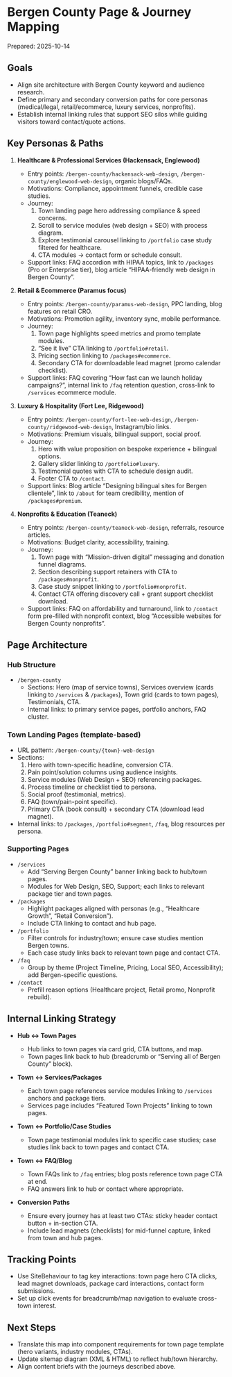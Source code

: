 # Bergen County Page & Journey Mapping

Prepared: 2025-10-14

## Goals
- Align site architecture with Bergen County keyword and audience research.
- Define primary and secondary conversion paths for core personas (medical/legal, retail/ecommerce, luxury services, nonprofits).
- Establish internal linking rules that support SEO silos while guiding visitors toward contact/quote actions.

## Key Personas & Paths

1. **Healthcare & Professional Services (Hackensack, Englewood)**
   - Entry points: `/bergen-county/hackensack-web-design`, `/bergen-county/englewood-web-design`, organic blogs/FAQs.
   - Motivations: Compliance, appointment funnels, credible case studies.
   - Journey:
     1. Town landing page hero addressing compliance & speed concerns.
     2. Scroll to service modules (web design + SEO) with process diagram.
     3. Explore testimonial carousel linking to `/portfolio` case study filtered for healthcare.
     4. CTA modules → contact form or schedule consult.
   - Support links: FAQ accordion with HIPAA topics, link to `/packages` (Pro or Enterprise tier), blog article “HIPAA-friendly web design in Bergen County”.

2. **Retail & Ecommerce (Paramus focus)**
   - Entry points: `/bergen-county/paramus-web-design`, PPC landing, blog features on retail CRO.
   - Motivations: Promotion agility, inventory sync, mobile performance.
   - Journey:
     1. Town page highlights speed metrics and promo template modules.
     2. “See it live” CTA linking to `/portfolio#retail`.
     3. Pricing section linking to `/packages#ecommerce`.
     4. Secondary CTA for downloadable lead magnet (promo calendar checklist).
   - Support links: FAQ covering “How fast can we launch holiday campaigns?”, internal link to `/faq` retention question, cross-link to `/services` ecommerce module.

3. **Luxury & Hospitality (Fort Lee, Ridgewood)**
   - Entry points: `/bergen-county/fort-lee-web-design`, `/bergen-county/ridgewood-web-design`, Instagram/bio links.
   - Motivations: Premium visuals, bilingual support, social proof.
   - Journey:
     1. Hero with value proposition on bespoke experience + bilingual options.
     2. Gallery slider linking to `/portfolio#luxury`.
     3. Testimonial quotes with CTA to schedule design audit.
     4. Footer CTA to `/contact`.
   - Support links: Blog article “Designing bilingual sites for Bergen clientele”, link to `/about` for team credibility, mention of `/packages#premium`.

4. **Nonprofits & Education (Teaneck)**
   - Entry points: `/bergen-county/teaneck-web-design`, referrals, resource articles.
   - Motivations: Budget clarity, accessibility, training.
   - Journey:
     1. Town page with “Mission-driven digital” messaging and donation funnel diagrams.
     2. Section describing support retainers with CTA to `/packages#nonprofit`.
     3. Case study snippet linking to `/portfolio#nonprofit`.
     4. Contact CTA offering discovery call + grant support checklist download.
   - Support links: FAQ on affordability and turnaround, link to `/contact` form pre-filled with nonprofit context, blog “Accessible websites for Bergen County nonprofits”.

## Page Architecture

### Hub Structure
- `/bergen-county`
  - Sections: Hero (map of service towns), Services overview (cards linking to `/services` & `/packages`), Town grid (cards to town pages), Testimonials, CTA.
  - Internal links: to primary service pages, portfolio anchors, FAQ cluster.

### Town Landing Pages (template-based)
- URL pattern: `/bergen-county/{town}-web-design`
- Sections:
  1. Hero with town-specific headline, conversion CTA.
  2. Pain point/solution columns using audience insights.
  3. Service modules (Web Design + SEO) referencing packages.
  4. Process timeline or checklist tied to persona.
  5. Social proof (testimonial, metrics).
  6. FAQ (town/pain-point specific).
  7. Primary CTA (book consult) + secondary CTA (download lead magnet).
- Internal links: to `/packages`, `/portfolio#segment`, `/faq`, blog resources per persona.

### Supporting Pages
- `/services`
  - Add “Serving Bergen County” banner linking back to hub/town pages.
  - Modules for Web Design, SEO, Support; each links to relevant package tier and town pages.
- `/packages`
  - Highlight packages aligned with personas (e.g., “Healthcare Growth”, “Retail Conversion”).
  - Include CTA linking to contact and hub page.
- `/portfolio`
  - Filter controls for industry/town; ensure case studies mention Bergen towns.
  - Each case study links back to relevant town page and contact CTA.
- `/faq`
  - Group by theme (Project Timeline, Pricing, Local SEO, Accessibility); add Bergen-specific questions.
- `/contact`
  - Prefill reason options (Healthcare project, Retail promo, Nonprofit rebuild).

## Internal Linking Strategy

- **Hub ↔ Town Pages**
  - Hub links to town pages via card grid, CTA buttons, and map.
  - Town pages link back to hub (breadcrumb or “Serving all of Bergen County” block).

- **Town ↔ Services/Packages**
  - Each town page references service modules linking to `/services` anchors and package tiers.
  - Services page includes “Featured Town Projects” linking to town pages.

- **Town ↔ Portfolio/Case Studies**
  - Town page testimonial modules link to specific case studies; case studies link back to town pages and contact CTA.

- **Town ↔ FAQ/Blog**
  - Town FAQs link to `/faq` entries; blog posts reference town page CTA at end.
  - FAQ answers link to hub or contact where appropriate.

- **Conversion Paths**
  - Ensure every journey has at least two CTAs: sticky header contact button + in-section CTA.
  - Include lead magnets (checklists) for mid-funnel capture, linked from town and hub pages.

## Tracking Points
- Use SiteBehaviour to tag key interactions: town page hero CTA clicks, lead magnet downloads, package card interactions, contact form submissions.
- Set up click events for breadcrumb/map navigation to evaluate cross-town interest.

## Next Steps
- Translate this map into component requirements for town page template (hero variants, industry modules, CTAs).
- Update sitemap diagram (XML & HTML) to reflect hub/town hierarchy.
- Align content briefs with the journeys described above.
